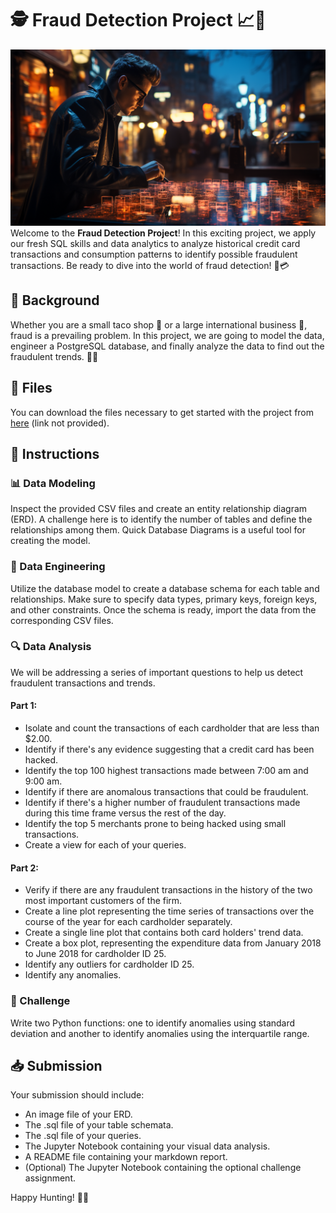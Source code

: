 # 🕵️ Fraud Detection Project 📈💼
![Alt text](CreditCardFraudPrev-M77/Resources/FDA1.png) 
Welcome to the **Fraud Detection Project**! In this exciting project, we apply our fresh SQL skills and data analytics to analyze historical credit card transactions and consumption patterns to identify possible fraudulent transactions. Be ready to dive into the world of fraud detection! 👀💳

## 📌 Background

Whether you are a small taco shop 🌮 or a large international business 🏢, fraud is a prevailing problem. In this project, we are going to model the data, engineer a PostgreSQL database, and finally analyze the data to find out the fraudulent trends. 👨‍💻

## 📂 Files

You can download the files necessary to get started with the project from [here](#) (link not provided).

## 🧩 Instructions

### 📊 Data Modeling

Inspect the provided CSV files and create an entity relationship diagram (ERD). A challenge here is to identify the number of tables and define the relationships among them. Quick Database Diagrams is a useful tool for creating the model.

### 🔨 Data Engineering

Utilize the database model to create a database schema for each table and relationships. Make sure to specify data types, primary keys, foreign keys, and other constraints. Once the schema is ready, import the data from the corresponding CSV files.

### 🔍 Data Analysis

We will be addressing a series of important questions to help us detect fraudulent transactions and trends.

#### Part 1: 

- Isolate and count the transactions of each cardholder that are less than $2.00.
- Identify if there's any evidence suggesting that a credit card has been hacked.
- Identify the top 100 highest transactions made between 7:00 am and 9:00 am.
- Identify if there are anomalous transactions that could be fraudulent.
- Identify if there's a higher number of fraudulent transactions made during this time frame versus the rest of the day.
- Identify the top 5 merchants prone to being hacked using small transactions.
- Create a view for each of your queries.

#### Part 2:

- Verify if there are any fraudulent transactions in the history of the two most important customers of the firm.
- Create a line plot representing the time series of transactions over the course of the year for each cardholder separately.
- Create a single line plot that contains both card holders' trend data.
- Create a box plot, representing the expenditure data from January 2018 to June 2018 for cardholder ID 25.
- Identify any outliers for cardholder ID 25.
- Identify any anomalies.

### 🚀 Challenge

Write two Python functions: one to identify anomalies using standard deviation and another to identify anomalies using the interquartile range.

## 📥 Submission

Your submission should include:

- An image file of your ERD.
- The .sql file of your table schemata.
- The .sql file of your queries.
- The Jupyter Notebook containing your visual data analysis.
- A README file containing your markdown report.
- (Optional) The Jupyter Notebook containing the optional challenge assignment.

Happy Hunting! 💼🚀
